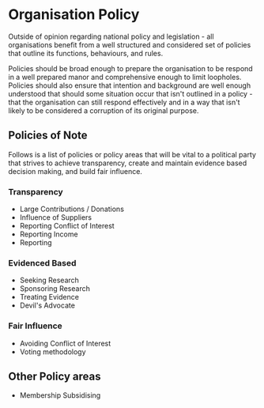 # Organisation Policy

Outside of opinion regarding national policy and legislation - all organisations benefit from a well structured and considered set of policies that outline its functions, behaviours, and rules.

Policies should be broad enough to prepare the organisation to be respond in a well prepared manor and comprehensive enough to limit loopholes. Policies should also ensure that intention and background are well enough understood that should some situation occur that isn't outlined in a policy - that the organisation can still respond effectively and in a way that isn't likely to be considered a corruption of its original purpose.

## Policies of Note

Follows is a list of policies or policy areas that will be vital to a political party that strives to achieve transparency, create and maintain evidence based decision making, and build fair influence.

### Transparency

* Large Contributions / Donations
* Influence of Suppliers
* Reporting Conflict of Interest
* Reporting Income
* Reporting

### Evidenced Based

* Seeking Research
* Sponsoring Research
* Treating Evidence
* Devil's Advocate

### Fair Influence

* Avoiding Conflict of Interest
* Voting methodology

## Other Policy areas

* Membership Subsidising
